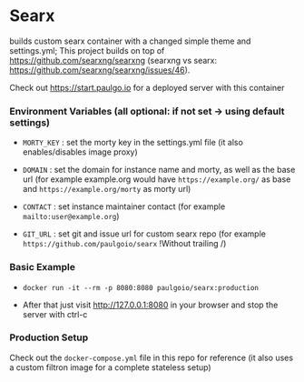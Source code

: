 # Searx

builds custom searx container with a changed simple theme and settings.yml; This project builds on top of https://github.com/searxng/searxng (searxng vs searx: https://github.com/searxng/searxng/issues/46).

Check out https://start.paulgo.io for a deployed server with this container


### Environment Variables (all optional: if not set -> using default settings)

* ```MORTY_KEY``` : set the morty key in the settings.yml file (it also enables/disables image proxy)

* ```DOMAIN``` : set the domain for instance name and morty, as well as the base url (for example example.org would have `https://example.org/` as base and `https://example.org/morty` as morty url)

* ```CONTACT``` : set instance maintainer contact (for example `mailto:user@example.org`)

* ```GIT_URL``` : set git and issue url for custom searx repo (for example `https://github.com/paulgoio/searx` !Without trailing /)


### Basic Example

* ```docker run -it --rm -p 8080:8080 paulgoio/searx:production```

* After that just visit http://127.0.0.1:8080 in your browser and stop the server with ctrl-c


### Production Setup

Check out the `docker-compose.yml` file in this repo for reference (it also uses a custom filtron image for a complete stateless setup)
